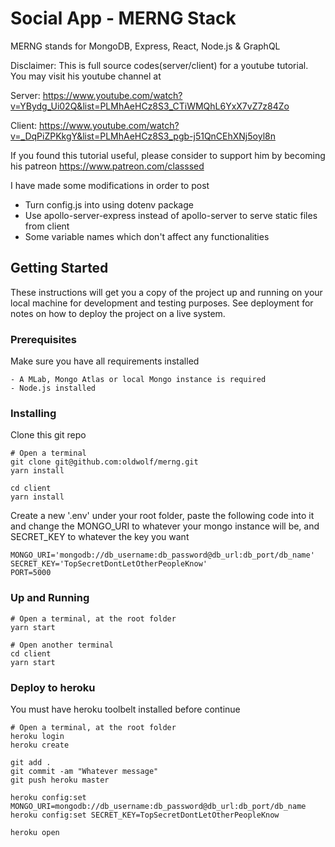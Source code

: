 # Social App - MERNG Stack

MERNG stands for MongoDB, Express, React, Node.js & GraphQL

Disclaimer:
This is full source codes(server/client) for a youtube tutorial. You may visit his youtube channel at 

Server: <https://www.youtube.com/watch?v=YBydg_Ui02Q&list=PLMhAeHCz8S3_CTiWMQhL6YxX7vZ7z84Zo>

Client: <https://www.youtube.com/watch?v=_DqPiZPKkgY&list=PLMhAeHCz8S3_pgb-j51QnCEhXNj5oyl8n>

If you found this tutorial useful, please consider to support him by becoming his patreon
<https://www.patreon.com/classsed>

I have made some modifications in order to post
- Turn config.js into using dotenv package
- Use apollo-server-express instead of apollo-server to serve static files from client
- Some variable names which don't affect any functionalities

## Getting Started

These instructions will get you a copy of the project up and running on your local machine for development and testing purposes. See deployment for notes on how to deploy the project on a live system.

### Prerequisites

Make sure you have all requirements installed

```
- A MLab, Mongo Atlas or local Mongo instance is required
- Node.js installed
```

### Installing

Clone this git repo

```
# Open a terminal
git clone git@github.com:oldwolf/merng.git
yarn install

cd client
yarn install

```

Create a new '.env' under your root folder, paste the following code into it and change the MONGO_URI to whatever your mongo instance will be, and SECRET_KEY to whatever the key you want

```
MONGO_URI='mongodb://db_username:db_password@db_url:db_port/db_name'
SECRET_KEY='TopSecretDontLetOtherPeopleKnow'
PORT=5000
```

### Up and Running
```
# Open a terminal, at the root folder
yarn start

# Open another terminal
cd client
yarn start
```

### Deploy to heroku
You must have heroku toolbelt installed before continue
```
# Open a terminal, at the root folder
heroku login
heroku create

git add .
git commit -am "Whatever message"
git push heroku master

heroku config:set MONGO_URI=mongodb://db_username:db_password@db_url:db_port/db_name
heroku config:set SECRET_KEY=TopSecretDontLetOtherPeopleKnow

heroku open
```